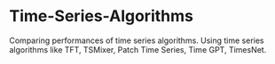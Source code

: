 # Time-Series-Algorithms
Comparing performances of time series algorithms. Using time series algorithms like TFT, TSMixer, Patch Time Series, Time GPT, TimesNet.

